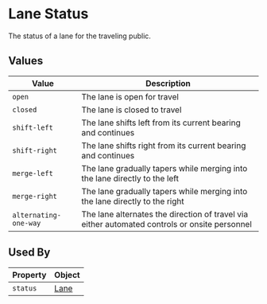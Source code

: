 # Lane Status
The status of a lane for the traveling public.

## Values
Value | Description
--- | ---
`open` | The lane is open for travel
`closed` | The lane is closed to travel
`shift-left` | The lane shifts left from its current bearing and continues
`shift-right` | The lane shifts right from its current bearing and continues
`merge-left` | The lane gradually tapers while merging into the lane directly to the left 
`merge-right` | The lane gradually  tapers while merging into the lane directly to the right
`alternating-one-way` | The lane alternates the direction of travel via either automated controls or onsite personnel

## Used By
Property | Object
--- | ---
`status` | [Lane](/spec-content/objects/Lane.md)

